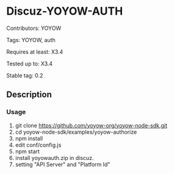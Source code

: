 # Discuz-YOYOW-AUTH #

Contributors: YOYOW

Tags: YOYOW, auth

Requires at least: X3.4

Tested up to: X3.4

Stable tag: 0.2

## Description ##

### Usage ###

1. git clone https://github.com/yoyow-org/yoyow-node-sdk.git
2. cd yoyow-node-sdk/examples/yoyow-authorize
3. npm install
4. edit conf/config.js
5. npm start
6. install yoyowauth.zip in discuz.
7. setting "API Server" and "Platform Id"

